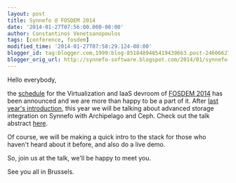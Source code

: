 ```yaml
---
layout: post
title: Synnefo @ FOSDEM 2014
date: '2014-01-27T07:56:00.000-08:00'
author: Constantinos Venetsanopoulos
tags: [conference, fosdem]
modified_time: '2014-01-27T07:58:29.124-08:00'
blogger_id: tag:blogger.com,1999:blog-8518489485419439663.post-246066274537469139
blogger_orig_url: http://synnefo-software.blogspot.com/2014/01/synnefo-fosdem-2014.html
---
```



Hello everybody,

the [schedule](https://fosdem.org/2014/schedule/track/virtualisation_and_iaas/) for the Virtualization and IaaS devroom of [FOSDEM 2014](https://fosdem.org/2014/) has been announced and we are more than happy to be a part of  it. After [last year's introduction](https://archive.fosdem.org/2013/schedule/event/synnefo/), this year we will be talking about advanced storage integration on Synnefo with Archipelago and Ceph. Check out the talk abstract [here](https://fosdem.org/2014/schedule/event/virtiaas02/).

Of course, we will be making a quick intro to the stack for those who haven't heard about it before, and also do a live demo.

So, join us at the talk, we'll be happy to meet you.

See you all in Brussels.